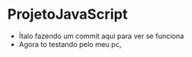 # ProjetoJavaScript
- Ítalo fazendo um commit aqui para ver se funciona
- Agora to testando pelo meu pc, 
